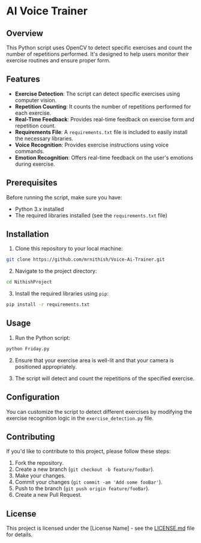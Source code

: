 
# AI Voice Trainer

## Overview

This Python script uses OpenCV to detect specific exercises and count the number of repetitions performed. It's designed to help users monitor their exercise routines and ensure proper form.

## Features

- **Exercise Detection**: The script can detect specific exercises using computer vision.
- **Repetition Counting**: It counts the number of repetitions performed for each exercise.
- **Real-Time Feedback**: Provides real-time feedback on exercise form and repetition count.
- **Requirements File**: A `requirements.txt` file is included to easily install the necessary libraries.
- **Voice Recognition**: Provides exercise instructions using voice commands.
- **Emotion Recognition**: Offers real-time feedback on the user's emotions during exercise.

## Prerequisites

Before running the script, make sure you have:

- Python 3.x installed
- The required libraries installed (see the `requirements.txt` file)

## Installation

1. Clone this repository to your local machine:

```bash
git clone https://github.com/mrnithish/Voice-Ai-Trainer.git
```

2. Navigate to the project directory:

```bash
cd NithishProject
```

3. Install the required libraries using `pip`:

```bash
pip install -r requirements.txt
```

## Usage

1. Run the Python script:

```bash
python Friday.py
```

2. Ensure that your exercise area is well-lit and that your camera is positioned appropriately.

3. The script will detect and count the repetitions of the specified exercise.

## Configuration

You can customize the script to detect different exercises by modifying the exercise recognition logic in the `exercise_detection.py` file.

## Contributing

If you'd like to contribute to this project, please follow these steps:

1. Fork the repository.
2. Create a new branch (`git checkout -b feature/fooBar`).
3. Make your changes.
4. Commit your changes (`git commit -am 'Add some fooBar'`).
5. Push to the branch (`git push origin feature/fooBar`).
6. Create a new Pull Request.

## License

This project is licensed under the [License Name] - see the [LICENSE.md](LICENSE.md) file for details.
